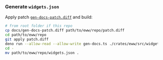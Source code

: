 ### Generate `widgets.json`

Apply patch [`gen-docs-patch.diff`](gen-docs-patch.diff) and build:

```sh
# from root folder if this repo
cp docs/gen-docs-patch.diff path/to/eww/repo/patch.diff
cd path/to/eww/repo
git apply patch.diff
deno run --allow-read --allow-write gen-docs.ts ./crates/eww/src/widgets/widget_definitions.rs ./crates/eww/src/config/inbuilt.rs
cd -
mv path/to/eww/repo/widgets.json .
```
